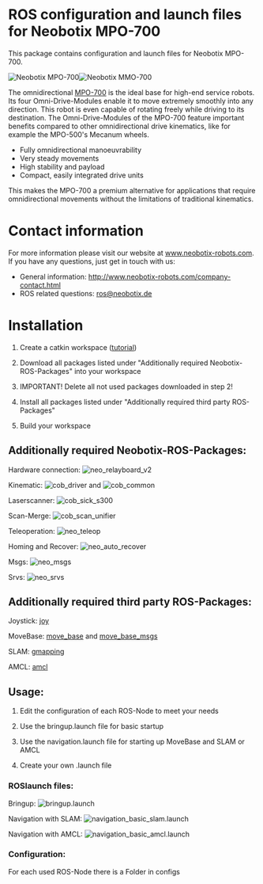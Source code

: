 # ROS configuration and launch files for Neobotix MPO-700

This package contains configuration and launch files for Neobotix MPO-700.

![Neobotix MPO-700](http://www.neobotix-roboter.de/fileadmin/_processed_/2/5/csm_omnidirektional-MPO-700-Hauptansicht_02_45470f9829.jpg)![Neobotix MMO-700](http://www.neobotix-roboter.de/fileadmin/_processed_/9/8/csm_MMO-700-UR10-Main_01_fdf4bc6d22.jpg)

The omnidirectional [MPO-700](http://www.neobotix-robots.com/omnidirectional-robot-mpo-700.html) is the ideal base for high-end service robots. Its four Omni-Drive-Modules enable it to move extremely smoothly into any direction. This robot is even capable of rotating freely while driving to its destination. The Omni-Drive-Modules of the MPO-700 feature important benefits compared to other omnidirectional drive kinematics, like for example the MPO-500's Mecanum wheels.

* Fully omnidirectional manoeuvrability
* Very steady movements
* High stability and payload
* Compact, easily integrated drive units

This makes the MPO-700 a premium alternative for applications that require omnidirectional movements without the limitations of traditional kinematics.

# Contact information

For more information please visit our website at www.neobotix-robots.com. 
If you have any questions, just get in touch with us:
* General information: http://www.neobotix-robots.com/company-contact.html
* ROS related questions: ros@neobotix.de


# Installation

1. Create a catkin workspace ([tutorial](http://wiki.ros.org/catkin/Tutorials/create_a_workspace))

2. Download all packages listed under "Additionally required Neobotix-ROS-Packages" into your workspace

3. IMPORTANT! Delete all not used packages downloaded in step 2!

4. Install all packages listed under "Additionally required third party ROS-Packages"

5. Build your workspace


## Additionally required Neobotix-ROS-Packages:

Hardware connection: ![neo_relayboard_v2](https://github.com/neobotix/neo_relayboard_v2)

Kinematic:  ![cob_driver](https://github.com/neobotix/cob_driver) and ![cob_common](https://github.com/neobotix/cob_common)

Laserscanner: ![cob_sick_s300](https://github.com/neobotix/neo_driver)

Scan-Merge: ![cob_scan_unifier](https://github.com/neobotix/neo_driver)

Teleoperation: ![neo_teleop](https://github.com/neobotix/neo_control)

Homing and Recover: ![neo_auto_recover](https://github.com/neobotix/neo_control)

Msgs: ![neo_msgs](https://github.com/neobotix/neo_msgs)

Srvs: ![neo_srvs](https://github.com/neobotix/neo_srvs)

## Additionally required third party ROS-Packages:

Joystick: [joy](http://wiki.ros.org/joy)

MoveBase: [move_base](http://wiki.ros.org/move_base) and [move_base_msgs](http://wiki.ros.org/move_base)

SLAM: [gmapping](http://wiki.ros.org/gmapping)

AMCL: [amcl](http://wiki.ros.org/amcl)

## Usage:

1. Edit the configuration of each ROS-Node to meet your needs 

2. Use the bringup.launch file for basic startup

3. Use the navigation.launch file for starting up MoveBase and SLAM or AMCL

4. Create your own .launch file

### ROSlaunch files:

Bringup: ![bringup.launch](https://github.com/neobotix/neo_mpo_700/blob/indigo/launch/mpo/bringup.launch)

Navigation with SLAM: ![navigation_basic_slam.launch](https://github.com/neobotix/neo_mpo_700/blob/master/launch/mpo_700/navigation_basic_slam.launch)

Navigation with AMCL: ![navigation_basic_amcl.launch](https://github.com/neobotix/neo_mpo_700/blob/master/launch/mpo_700/navigation_basic_amcl.launch)

### Configuration:

For each used ROS-Node there is a Folder in configs
